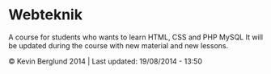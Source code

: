 Webteknik
=========

A course for students who wants to learn HTML, CSS and PHP MySQL
It will be updated during the course with new material and new lessons.

© Kevin Berglund 2014 | Last updated: 19/08/2014 - 13:50

